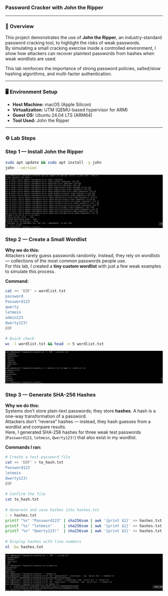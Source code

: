 ### Password Cracker with John the Ripper

---

### 🔎 Overview
This project demonstrates the use of **John the Ripper**, an industry-standard password cracking tool, to highlight the risks of weak passwords.  
By simulating a small cracking exercise inside a controlled environment, I show how attackers can recover plaintext passwords from hashes when weak wordlists are used.  

This lab reinforces the importance of strong password policies, salted/slow hashing algorithms, and multi-factor authentication.

---

### 🖥️ Environment Setup
- **Host Machine:** macOS (Apple Silicon)  
- **Virtualization:** UTM (QEMU-based hypervisor for ARM)  
- **Guest OS:** Ubuntu 24.04 LTS (ARM64)  
- **Tool Used:** John the Ripper  

---

### ⚙️ Lab Steps

### Step 1 — Install John the Ripper
```bash
sudo apt update && sudo apt install -y john
john --version
```
![step 1](./screenshots/01-install-john.png)

### Step 2 — Create a Small Wordlist

**Why we do this:**  
Attackers rarely guess passwords randomly. Instead, they rely on *wordlists* — collections of the most common passwords people use.  
For this lab, I created a **tiny custom wordlist** with just a few weak examples to simulate this process.

**Command:**
```bash
cat << 'EOF' > wordlist.txt
password
Password123
qwerty
letmein
admin123
Qwerty123!
EOF

# Quick check
wc -l wordlist.txt && head -n 5 wordlist.txt
```
![step 2](./screenshots/02-wordlist.png)

### Step 3 — Generate SHA-256 Hashes

**Why we do this:**  
Systems don’t store plain-text passwords; they store **hashes**. A hash is a one-way transformation of a password.  
Attackers don’t “reverse” hashes — instead, they hash guesses from a wordlist and compare results.  
Here, I generated SHA-256 hashes for three weak test passwords (`Password123`, `letmein`, `Qwerty123!`) that also exist in my wordlist.

**Commands I ran:**
```bash
# Create a test password file
cat << 'EOF' > to_hash.txt
Password123
letmein
Qwerty123!
EOF

# Confirm the file
cat to_hash.txt

# Generate and save hashes into hashes.txt
: > hashes.txt
printf "%s" "Password123" | sha256sum | awk '{print $1}' >> hashes.txt
printf "%s" "letmein"     | sha256sum | awk '{print $1}' >> hashes.txt
printf "%s" "Qwerty123!"  | sha256sum | awk '{print $1}' >> hashes.txt

# Display hashes with line numbers
nl -ba hashes.txt
```
![step 3](./screenshots/03-generate-hashes.png)

